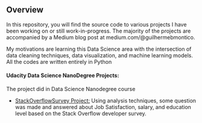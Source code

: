 ## Overview
In this repository, you will find the source code to various projects I have been working on or still work-in-progress. The majority of the projects are accompanied by a Medium blog post at medium.com/@guilhermebmontico. 

My motivations are learning this Data Science area with the intersection of data cleaning techniques, data visualization, and machine learning models. All the codes are written entirely in Python

#### Udacity Data Science NanoDegree Projects:
The project did in Data Science Nanodegree course

 - [StackOverflowSurvey Project:](https://github.com/guimontico/DataSicenceProjects/tree/master/StackOverflowSurveyEDA)
Using analysis techniques, some question was made and answered about Job Satisfaction, salary, and education level based on the Stack Overflow developer survey.
